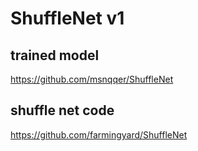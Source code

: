 # ShuffleNet v1

## trained model
https://github.com/msnqqer/ShuffleNet

## shuffle net code
https://github.com/farmingyard/ShuffleNet
